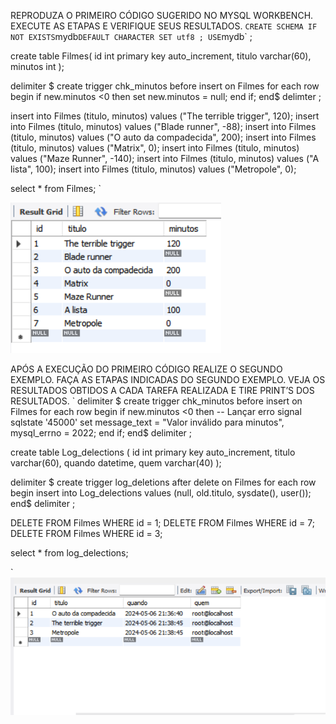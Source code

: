 REPRODUZA O PRIMEIRO CÓDIGO SUGERIDO NO MYSQL WORKBENCH. EXECUTE AS ETAPAS E VERIFIQUE SEUS RESULTADOS.
` CREATE SCHEMA IF NOT EXISTS `mydb` DEFAULT CHARACTER SET utf8 ;
USE `mydb` ;

create table Filmes(
id int primary key auto_increment,
titulo varchar(60),
minutos int
);

delimiter $
create trigger chk_minutos before insert on Filmes
for each row
begin
if new.minutos <0 then
set new.minutos = null;
end if;
end$
delimter ;

insert into Filmes (titulo, minutos) values ("The terrible trigger", 120);
insert into Filmes (titulo, minutos) values ("Blade runner", -88);
insert into Filmes (titulo, minutos) values ("O auto da compadecida", 200);
insert into Filmes (titulo, minutos) values ("Matrix", 0);
insert into Filmes (titulo, minutos) values ("Maze Runner", -140);
insert into Filmes (titulo, minutos) values ("A lista", 100);
insert into Filmes (titulo, minutos) values ("Metropole", 0);

select * from Filmes; 
`

<img src="https://github.com/kaialves/Trigger/blob/exemplo-1/Screenshot_120.png" alt="Tabela de filmes">

APÓS A EXECUÇÃO DO PRIMEIRO CÓDIGO REALIZE O SEGUNDO EXEMPLO. FAÇA AS ETAPAS INDICADAS DO SEGUNDO EXEMPLO. VEJA OS RESULTADOS OBTIDOS A CADA TAREFA REALIZADA E TIRE PRINT’S DOS RESULTADOS.
`
delimiter $
create trigger chk_minutos before insert on Filmes
for each row
begin
if new.minutos <0 then
-- Lançar erro 
signal sqlstate '45000' 
set message_text = "Valor inválido para minutos",
mysql_errno = 2022;
end if;
end$
delimiter ;

create table Log_delections (
id int primary key auto_increment,
titulo varchar(60),
quando datetime,
quem varchar(40)
);

delimiter $
create trigger log_deletions after delete on Filmes
for each row
begin
insert into Log_delections values (null, old.titulo, sysdate(), user());
	end$
            delimiter ;
            
DELETE FROM Filmes WHERE id = 1;
DELETE FROM Filmes WHERE id = 7;
DELETE FROM Filmes WHERE id = 3;

select * from log_delections;           

`
<img src="https://github.com/kaialves/Trigger/blob/exemplo-1/log_delete.png" alt="Tabela de filmes">
